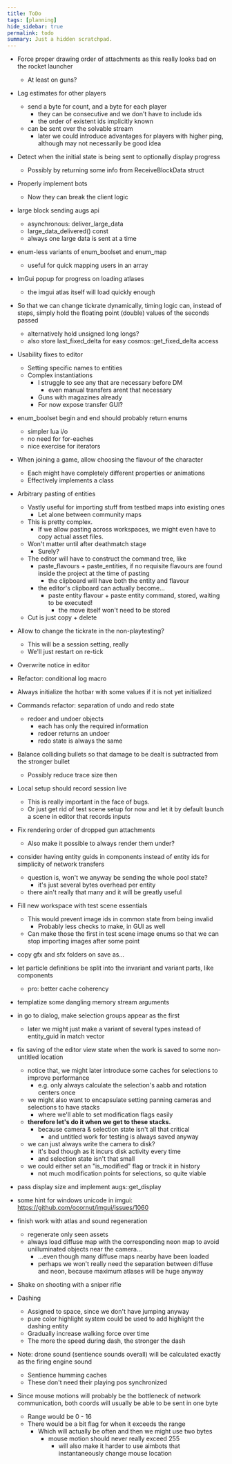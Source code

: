 ```yaml
---
title: ToDo
tags: [planning]
hide_sidebar: true
permalink: todo
summary: Just a hidden scratchpad.
---
```


- Force proper drawing order of attachments as this really looks bad on the rocket launcher
	- At least on guns?

- Lag estimates for other players
	- send a byte for count, and a byte for each player
		- they can be consecutive and we don't have to include ids
		- the order of existent ids implicitly known
	- can be sent over the solvable stream
		- later we could introduce advantages for players with higher ping, although may not necessarily be good idea

- Detect when the initial state is being sent to optionally display progress
	- Possibly by returning some info from ReceiveBlockData struct

- Properly implement bots
	- Now they can break the client logic

- large block sending augs api
	- asynchronous: deliver_large_data
	- large_data_delivered() const
	- always one large data is sent at a time

- enum-less variants of enum_boolset and enum_map
	- useful for quick mapping users in an array

- ImGui popup for progress on loading atlases
	- the imgui atlas itself will load quickly enough

- So that we can change tickrate dynamically, timing logic can, instead of steps, simply hold the floating point (double) values of the seconds passed
	- alternatively hold unsigned long longs?
	- also store last_fixed_delta for easy cosmos::get_fixed_delta access

- Usability fixes to editor 
	- Setting specific names to entities
	- Complex instantiations
		- I struggle to see any that are necessary before DM
			- even manual transfers arent that necessary
		- Guns with magazines already
		- For now expose transfer GUI?

- enum_boolset begin and end should probably return enums
	- simpler lua i/o
	- no need for for-eaches
	- nice exercise for iterators

- When joining a game, allow choosing the flavour of the character
	- Each might have completely different properties or animations
	- Effectively implements a class

- Arbitrary pasting of entities
	- Vastly useful for importing stuff from testbed maps into existing ones
		- Let alone between community maps
	- This is pretty complex.
		- If we allow pasting across workspaces, we might even have to copy actual asset files.
	- Won't matter until after deathmatch stage
		- Surely?
	- The editor will have to construct the command tree, like
		- paste_flavours + paste_entities, if no requisite flavours are found inside the project at the time of pasting
			- the clipboard will have both the entity and flavour
		- the editor's clipboard can actually become...
			- paste entity flavour + paste entity command, stored, waiting to be executed!
				- the move itself won't need to be stored
	- Cut is just copy + delete

- Allow to change the tickrate in the non-playtesting?
	- This will be a session setting, really
	- We'll just restart on re-tick

- Overwrite notice in editor

- Refactor: conditional log macro

- Always initialize the hotbar with some values if it is not yet initialized

- Commands refactor: separation of undo and redo state
	- redoer and undoer objects
		- each has only the required information
		- redoer returns an undoer
		- redo state is always the same

- Balance colliding bullets so that damage to be dealt is subtracted from the stronger bullet
	- Possibly reduce trace size then

- Local setup should record session live
	- This is really important in the face of bugs.
	- Or just get rid of test scene setup for now and let it by default launch a scene in editor that records inputs

- Fix rendering order of dropped gun attachments
	- Also make it possible to always render them under?

- consider having entity guids in components instead of entity ids for simplicity of network transfers
	- question is, won't we anyway be sending the whole pool state?
		- it's just several bytes overhead per entity
	- there ain't really that many and it will be greatly useful

- Fill new workspace with test scene essentials
	- This would prevent image ids in common state from being invalid
		- Probably less checks to make, in GUI as well
	- Can make those the first in test scene image enums so that we can stop importing images after some point

- copy gfx and sfx folders on save as...

- let particle definitions be split into the invariant and variant parts, like components
	- pro: better cache coherency

- templatize some dangling memory stream arguments

- in go to dialog, make selection groups appear as the first
	- later we might just make a variant of several types instead of entity_guid in match vector

- fix saving of the editor view state when the work is saved to some non-untitled location
	- notice that, we might later introduce some caches for selections to improve performance
		- e.g. only always calculate the selection's aabb and rotation centers once
	- we might also want to encapsulate setting panning cameras and selections to have stacks
		- where we'll able to set modification flags easily
	- **therefore let's do it when we get to these stacks.**
		- because camera & selection state isn't all that critical
			- and untitled work for testing is always saved anyway
	- we can just always write the camera to disk?
		- it's bad though as it incurs disk activity every time
		- and selection state isn't that small
	- we could either set an "is_modified" flag or track it in history
		- not much modification points for selections, so quite viable

- pass display size and implement augs::get_display

- some hint for windows unicode in imgui: https://github.com/ocornut/imgui/issues/1060

- finish work with atlas and sound regeneration
	- regenerate only seen assets
	- always load diffuse map with the corresponding neon map to avoid unilluminated objects near the camera...
		- ...even though many diffuse maps nearby have been loaded
		- perhaps we won't really need the separation between diffuse and neon, because maximum atlases will be huge anyway

- Shake on shooting with a sniper rifle

- Dashing
	- Assigned to space, since we don't have jumping anyway
	- pure color highlight system could be used to add highlight the dashing entity
	- Gradually increase walking force over time
	- The more the speed during dash, the stronger the dash

- Note: drone sound (sentience sounds overall) will be calculated exactly as the firing engine sound
	- Sentience humming caches
	- These don't need their playing pos synchronized

- Since mouse motions will probably be the bottleneck of network communication, both coords will usually be able to be sent in one byte
	- Range would be 0 - 16
	- There would be a bit flag for when it exceeds the range
		- Which will actually be often and then we might use two bytes
			- mouse motion should never really exceed 255
				- will also make it harder to use aimbots that instantaneously change mouse location

